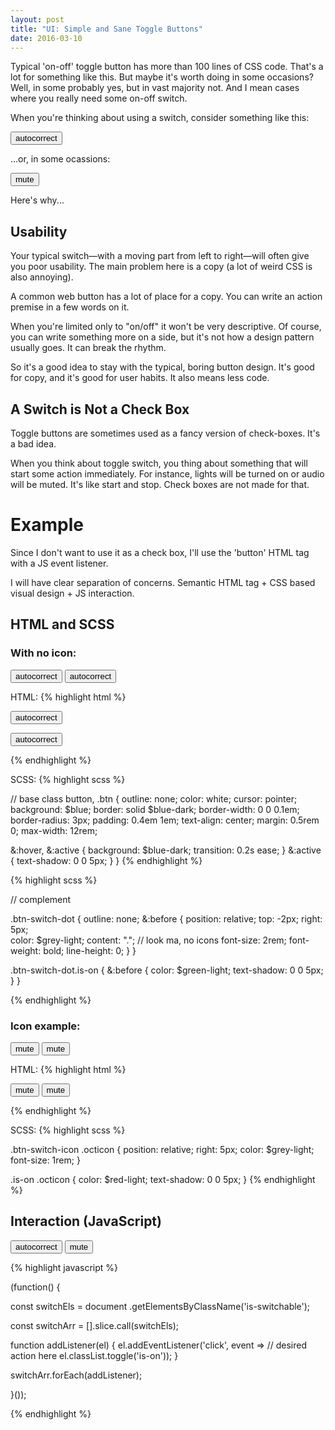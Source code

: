 ```yaml
---
layout: post
title: "UI: Simple and Sane Toggle Buttons"  
date: 2016-03-10
---
```


Typical 'on-off' toggle button has more than 100 lines of CSS code.
That's a lot for something like this. 
But maybe it's worth doing in some occasions?
Well, in some probably yes,
but in vast majority not.
And I mean cases where you really need some on-off switch.

When you're thinking about using a switch, consider something like this:

<button class="btn-switch-dot is-switchable"> autocorrect </button>

...or, in some ocassions:

<button class="btn-switch-icon is-switchable"> 
  <span class="octicon octicon-mute"></span>
  mute
</button>

Here's why...

## Usability

Your typical switch&mdash;with a moving part from left to right&mdash;will
often give you poor usability. The main problem here is a copy (a lot
of weird CSS is also annoying). 

A common web button has a lot of place for a copy.
You can write an action premise in a few words on it.

When you're limited only to "on/off" it won't be very descriptive. 
Of course, you can write something more on a side, but it's not how a design 
pattern usually goes. It can break the rhythm.

So it's a good idea to stay with the typical, boring button design.
It's good for copy, and it's good for user habits. It also means less code.


## A Switch is Not a Check Box

Toggle buttons are sometimes used as a fancy version of check-boxes.
It's a bad idea.

When you think about toggle switch, you thing about something
that will start some action immediately.
For instance, lights will
be turned on or audio will be muted. It's like start and stop.
Check boxes are not made for that.


# Example 

Since I don't want to use it as a check box, I'll use the 'button'
HTML tag with a JS event listener.

I will have clear separation of concerns. Semantic HTML tag + CSS based visual
design + JS interaction. 

## HTML and SCSS

### With no icon:

<button class="btn-switch-dot"> autocorrect </button>
<button class="btn-switch-dot is-on"> autocorrect </button>

HTML:
{% highlight html %}

<button class="btn-switch-dot"> autocorrect </button>

<button class="btn-switch-dot is-on"> autocorrect </button>

{% endhighlight %}

SCSS:
{% highlight scss %}

// base class
button,
.btn {
  outline: none;
  color: white;
  cursor: pointer;
  background: $blue;
  border: solid $blue-dark;
  border-width: 0 0 0.1em; 
  border-radius: 3px;
  padding: 0.4em 1em;
  text-align: center;
  margin: 0.5rem 0;
  max-width: 12rem;

  &:hover, &:active {
    background: $blue-dark;
    transition: 0.2s ease;
  }
  &:active {
    text-shadow: 0 0 5px;
  }
}
{% endhighlight %}

{% highlight scss %}

// complement

.btn-switch-dot {
  outline: none;
  &:before {
    position: relative;
    top: -2px;
    right: 5px;    
    color: $grey-light;
    content: "."; // look ma, no icons
    font-size: 2rem;
    font-weight: bold;
    line-height: 0;
  }
}

.btn-switch-dot.is-on {
  &:before {
    color: $green-light;
    text-shadow: 0 0 5px;
  }
}

{% endhighlight %}

### Icon example:

<button class="btn-switch-icon"> 
  <span class="octicon octicon-mute"></span>
  mute
</button>
<button class="btn-switch-icon is-on"> 
  <span class="octicon octicon-mute"></span>
  mute
</button>

HTML:
{% highlight html %}

<button class="btn-switch-icon"> 
  <span class="octicon octicon-mute"></span>
  mute
</button>

<button class="btn-switch-icon is-on"> 
  <span class="octicon octicon-mute"></span>
  mute
</button>

{% endhighlight %}

SCSS:
{% highlight scss %}

.btn-switch-icon .octicon  {
  position: relative;
  right: 5px;
  color: $grey-light;
  font-size: 1rem;
}

.is-on .octicon {
  color: $red-light;
  text-shadow: 0 0 5px;
}
{% endhighlight %}

## Interaction (JavaScript) 

<button class="btn-switch-dot is-switchable"> autocorrect </button>
<button class="btn-switch-icon is-switchable"> 
  <span class="octicon octicon-mute"></span>
  mute
</button>


{% highlight javascript %}

(function() {

const switchEls = document
  .getElementsByClassName('is-switchable');

const switchArr = [].slice.call(switchEls);

function addListener(el) {
  el.addEventListener('click', event =>
    // desired action here 
    el.classList.toggle('is-on'));
}

switchArr.forEach(addListener);

}());

{% endhighlight %}
